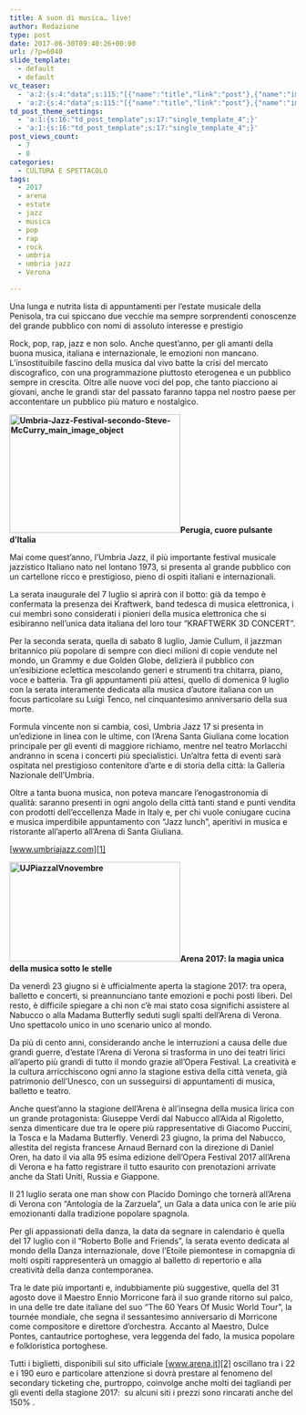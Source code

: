 ```yaml
---
title: A suon di musica… live!
author: Redazione
type: post
date: 2017-06-30T09:40:26+00:00
url: /?p=6040
slide_template:
  - default
  - default
vc_teaser:
  - 'a:2:{s:4:"data";s:115:"[{"name":"title","link":"post"},{"name":"image","image":"featured","link":"none"},{"name":"text","mode":"excerpt"}]";s:7:"bgcolor";s:0:"";}'
  - 'a:2:{s:4:"data";s:115:"[{"name":"title","link":"post"},{"name":"image","image":"featured","link":"none"},{"name":"text","mode":"excerpt"}]";s:7:"bgcolor";s:0:"";}'
td_post_theme_settings:
  - 'a:1:{s:16:"td_post_template";s:17:"single_template_4";}'
  - 'a:1:{s:16:"td_post_template";s:17:"single_template_4";}'
post_views_count:
  - 7
  - 8
categories:
  - CULTURA E SPETTACOLO
tags:
  - 2017
  - arena
  - estate
  - jazz
  - musica
  - pop
  - rap
  - rock
  - umbria
  - umbria jazz
  - Verona

---
```

Una lunga e nutrita lista di appuntamenti per l&#8217;estate musicale della Penisola, tra cui spiccano due vecchie ma sempre sorprendenti conoscenze del grande pubblico con nomi di assoluto interesse e prestigio

Rock, pop, rap, jazz e non solo. Anche quest’anno, per gli amanti della buona musica, italiana e internazionale, le emozioni non mancano. L&#8217;insostituibile fascino della musica dal vivo batte la crisi del mercato discografico, con una programmazione piuttosto eterogenea e un pubblico sempre in crescita. Oltre alle nuove voci del pop, che tanto piacciono ai giovani, anche le grandi star del passato faranno tappa nel nostro paese per accontentare un pubblico più maturo e nostalgico.

**<img decoding="async" loading="lazy" class="size-medium wp-image-6045 alignright" src="https://progressonline.it/wp-content/uploads/2017/06/Umbria-Jazz-Festival-secondo-Steve-McCurry_main_image_object-300x208.jpg" alt="Umbria-Jazz-Festival-secondo-Steve-McCurry_main_image_object" width="300" height="208" />Perugia, cuore pulsante d’Italia**

Mai come quest’anno, l’Umbria Jazz, il più importante festival musicale jazzistico Italiano nato nel lontano 1973, si presenta al grande pubblico con un cartellone ricco e prestigioso, pieno di ospiti italiani e internazionali.

La serata inaugurale del 7 luglio si aprirà con il botto: già da tempo è confermata la presenza dei Kraftwerk, band tedesca di musica elettronica, i cui membri sono considerati i pionieri della musica elettronica che si esibiranno nell’unica data italiana del loro tour “KRAFTWERK 3D CONCERT”.

Per la seconda serata, quella di sabato 8 luglio, Jamie Cullum, il jazzman britannico più popolare di sempre con dieci milioni di copie vendute nel mondo, un Grammy e due Golden Globe, delizierà il pubblico con un’esibizione eclettica mescolando generi e strumenti tra chitarra, piano, voce e batteria. Tra gli appuntamenti più attesi, quello di domenica 9 luglio con la serata interamente dedicata alla musica d’autore italiana con un focus particolare su Luigi Tenco, nel cinquantesimo anniversario della sua morte.

Formula vincente non si cambia, così, Umbria Jazz 17 si presenta in un’edizione in linea con le ultime, con l&#8217;Arena Santa Giuliana come location principale per gli eventi di maggiore richiamo, mentre nel teatro Morlacchi andranno in scena i concerti più specialistici. Un’altra fetta di eventi sarà ospitata nel prestigioso contenitore d&#8217;arte e di storia della città: la Galleria Nazionale dell&#8217;Umbria.

Oltre a tanta buona musica, non poteva mancare l’enogastronomia di qualità: saranno presenti in ogni angolo della città tanti stand e punti vendita con prodotti dell’eccellenza Made in Italy e, per chi vuole coniugare cucina e musica imperdibile appuntamento con “Jazz lunch”, aperitivi in musica e ristorante all&#8217;aperto all&#8217;Arena di Santa Giuliana.

[www.umbriajazz.com][1]

**<img decoding="async" loading="lazy" class="size-medium wp-image-6043 alignleft" src="https://progressonline.it/wp-content/uploads/2017/06/UJPiazzaIVnovembre-1-300x175.jpg" alt="UJPiazzaIVnovembre" width="300" height="175" />Arena 2017: la magia unica della musica sotto le stelle**

Da venerdì 23 giugno si è ufficialmente aperta la stagione 2017: tra opera, balletto e concerti, si preannunciano tante emozioni e pochi posti liberi. Del resto, è difficile spiegare a chi non c&#8217;è mai stato cosa significhi assistere al Nabucco o alla Madama Butterfly seduti sugli spalti dell&#8217;Arena di Verona. Uno spettacolo unico in uno scenario unico al mondo.

Da più di cento anni, considerando anche le interruzioni a causa delle due grandi guerre, d&#8217;estate l&#8217;Arena di Verona si trasforma in uno dei teatri lirici all&#8217;aperto più grandi di tutto il mondo grazie all&#8217;Opera Festival. La creatività e la cultura arricchiscono ogni anno la stagione estiva della città veneta, già patrimonio dell&#8217;Unesco, con un susseguirsi di appuntamenti di musica, balletto e teatro.

Anche quest&#8217;anno la stagione dell&#8217;Arena è all&#8217;insegna della musica lirica con un grande protagonista: Giuseppe Verdi dal Nabucco all&#8217;Aida al Rigoletto, senza dimenticare due tra le opere più rappresentative di Giacomo Puccini, la Tosca e la Madama Butterfly. Venerdì 23 giugno, la prima del Nabucco, allestita del regista francese Arnaud Bernard con la direzione di Daniel Oren, ha dato il via alla 95 esima edizione dell’Opera Festival 2017 all’Arena di Verona e ha fatto registrare il tutto esaurito con prenotazioni arrivate anche da Stati Uniti, Russia e Giappone.

Il 21 luglio serata one man show con Placido Domingo che tornerà all&#8217;Arena di Verona con “Antología de la Zarzuela”, un Gala a data unica con le arie più emozionanti dalla tradizione popolare spagnola.

Per gli appassionati della danza, la data da segnare in calendario è quella del 17 luglio con il “Roberto Bolle and Friends”, la serata evento dedicata al mondo della Danza internazionale, dove l&#8217;Etoile piemontese in comapgnia di molti ospiti rappresenterà un omaggio al balletto di repertorio e alla creatività della danza contemporanea.

Tra le date più importanti e, indubbiamente più suggestive, quella del 31 agosto dove il Maestro Ennio Morricone farà il suo grande ritorno sul palco, in una delle tre date italiane del suo “The 60 Years Of Music World Tour”, la tournée mondiale, che segna il sessantesimo anniversario di Morricone come compositore e direttore d’orchestra. Accanto al Maestro, Dulce Pontes, cantautrice portoghese, vera leggenda del fado, la musica popolare e folkloristica portoghese.

Tutti i biglietti, disponibili sul sito ufficiale [www.arena.it][2] oscillano tra i 22 e i 190 euro e particolare attenzione si dovrà prestare al fenomeno del secondary ticketing che, purtroppo, coinvolge anche molti dei tagliandi per gli eventi della stagione 2017:  su alcuni siti i prezzi sono rincarati anche del 150% .

 [1]: https://www.umbriajazz.com/
 [2]: https://www.arena.it